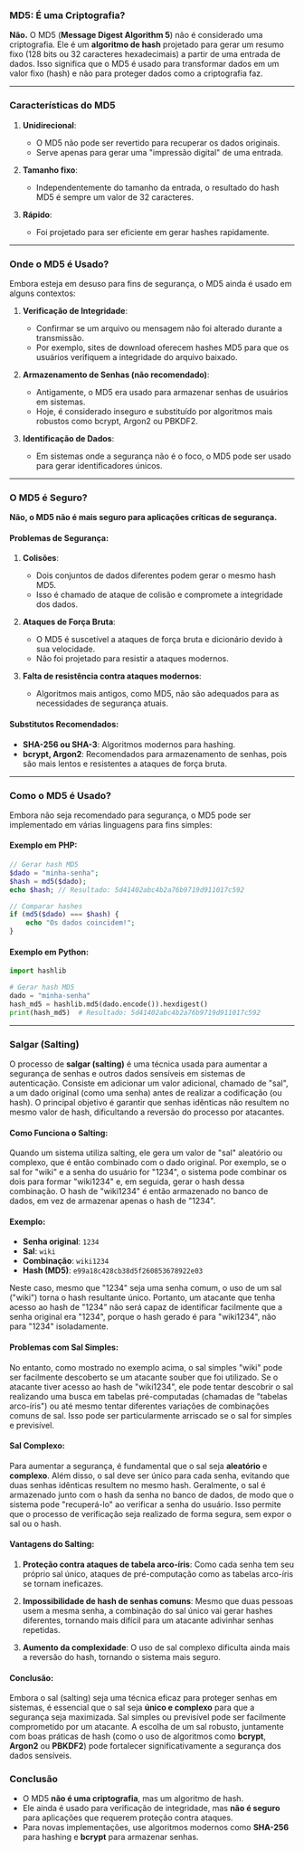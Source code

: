 ### **MD5: É uma Criptografia?**
**Não.** O MD5 (**Message Digest Algorithm 5**) não é considerado uma criptografia. Ele é um **algoritmo de hash** projetado para gerar um resumo fixo (128 bits ou 32 caracteres hexadecimais) a partir de uma entrada de dados. Isso significa que o MD5 é usado para transformar dados em um valor fixo (hash) e não para proteger dados como a criptografia faz.

---

### **Características do MD5**
1. **Unidirecional**:
   - O MD5 não pode ser revertido para recuperar os dados originais.
   - Serve apenas para gerar uma "impressão digital" de uma entrada.

2. **Tamanho fixo**:
   - Independentemente do tamanho da entrada, o resultado do hash MD5 é sempre um valor de 32 caracteres.

3. **Rápido**:
   - Foi projetado para ser eficiente em gerar hashes rapidamente.

---

### **Onde o MD5 é Usado?**
Embora esteja em desuso para fins de segurança, o MD5 ainda é usado em alguns contextos:

1. **Verificação de Integridade**:
   - Confirmar se um arquivo ou mensagem não foi alterado durante a transmissão.
   - Por exemplo, sites de download oferecem hashes MD5 para que os usuários verifiquem a integridade do arquivo baixado.

2. **Armazenamento de Senhas (não recomendado)**:
   - Antigamente, o MD5 era usado para armazenar senhas de usuários em sistemas.
   - Hoje, é considerado inseguro e substituído por algoritmos mais robustos como bcrypt, Argon2 ou PBKDF2.

3. **Identificação de Dados**:
   - Em sistemas onde a segurança não é o foco, o MD5 pode ser usado para gerar identificadores únicos.

---

### **O MD5 é Seguro?**
**Não, o MD5 não é mais seguro para aplicações críticas de segurança.**

#### **Problemas de Segurança**:
1. **Colisões**:
   - Dois conjuntos de dados diferentes podem gerar o mesmo hash MD5.
   - Isso é chamado de ataque de colisão e compromete a integridade dos dados.

2. **Ataques de Força Bruta**:
   - O MD5 é suscetível a ataques de força bruta e dicionário devido à sua velocidade.
   - Não foi projetado para resistir a ataques modernos.

3. **Falta de resistência contra ataques modernos**:
   - Algoritmos mais antigos, como MD5, não são adequados para as necessidades de segurança atuais.

#### **Substitutos Recomendados**:
- **SHA-256 ou SHA-3**: Algoritmos modernos para hashing.
- **bcrypt, Argon2**: Recomendados para armazenamento de senhas, pois são mais lentos e resistentes a ataques de força bruta.

---

### **Como o MD5 é Usado?**
Embora não seja recomendado para segurança, o MD5 pode ser implementado em várias linguagens para fins simples:

#### **Exemplo em PHP**:
```php
// Gerar hash MD5
$dado = "minha-senha";
$hash = md5($dado);
echo $hash; // Resultado: 5d41402abc4b2a76b9719d911017c592

// Comparar hashes
if (md5($dado) === $hash) {
    echo "Os dados coincidem!";
}
```

#### **Exemplo em Python**:
```python
import hashlib

# Gerar hash MD5
dado = "minha-senha"
hash_md5 = hashlib.md5(dado.encode()).hexdigest()
print(hash_md5)  # Resultado: 5d41402abc4b2a76b9719d911017c592
```

---

### **Salgar (Salting)**

O processo de **salgar (salting)** é uma técnica usada para aumentar a segurança de senhas e outros dados sensíveis em sistemas de autenticação. Consiste em adicionar um valor adicional, chamado de "sal", a um dado original (como uma senha) antes de realizar a codificação (ou hash). O principal objetivo é garantir que senhas idênticas não resultem no mesmo valor de hash, dificultando a reversão do processo por atacantes.

#### **Como Funciona o Salting:**

Quando um sistema utiliza salting, ele gera um valor de "sal" aleatório ou complexo, que é então combinado com o dado original. Por exemplo, se o sal for "wiki" e a senha do usuário for "1234", o sistema pode combinar os dois para formar "wiki1234" e, em seguida, gerar o hash dessa combinação. O hash de "wiki1234" é então armazenado no banco de dados, em vez de armazenar apenas o hash de "1234".

#### **Exemplo:**

- **Senha original**: `1234`
- **Sal**: `wiki`
- **Combinação**: `wiki1234`
- **Hash (MD5)**: `e99a18c428cb38d5f260853678922e03`

Neste caso, mesmo que "1234" seja uma senha comum, o uso de um sal ("wiki") torna o hash resultante único. Portanto, um atacante que tenha acesso ao hash de "1234" não será capaz de identificar facilmente que a senha original era "1234", porque o hash gerado é para "wiki1234", não para "1234" isoladamente.

#### **Problemas com Sal Simples:**

No entanto, como mostrado no exemplo acima, o sal simples "wiki" pode ser facilmente descoberto se um atacante souber que foi utilizado. Se o atacante tiver acesso ao hash de "wiki1234", ele pode tentar descobrir o sal realizando uma busca em tabelas pré-computadas (chamadas de "tabelas arco-íris") ou até mesmo tentar diferentes variações de combinações comuns de sal. Isso pode ser particularmente arriscado se o sal for simples e previsível.

#### **Sal Complexo:**

Para aumentar a segurança, é fundamental que o sal seja **aleatório** e **complexo**. Além disso, o sal deve ser único para cada senha, evitando que duas senhas idênticas resultem no mesmo hash. Geralmente, o sal é armazenado junto com o hash da senha no banco de dados, de modo que o sistema pode "recuperá-lo" ao verificar a senha do usuário. Isso permite que o processo de verificação seja realizado de forma segura, sem expor o sal ou o hash.

#### **Vantagens do Salting:**

1. **Proteção contra ataques de tabela arco-íris**: Como cada senha tem seu próprio sal único, ataques de pré-computação como as tabelas arco-íris se tornam ineficazes.

2. **Impossibilidade de hash de senhas comuns**: Mesmo que duas pessoas usem a mesma senha, a combinação do sal único vai gerar hashes diferentes, tornando mais difícil para um atacante adivinhar senhas repetidas.

3. **Aumento da complexidade**: O uso de sal complexo dificulta ainda mais a reversão do hash, tornando o sistema mais seguro.

#### **Conclusão:**

Embora o sal (salting) seja uma técnica eficaz para proteger senhas em sistemas, é essencial que o sal seja **único e complexo** para que a segurança seja maximizada. Sal simples ou previsível pode ser facilmente comprometido por um atacante. A escolha de um sal robusto, juntamente com boas práticas de hash (como o uso de algoritmos como **bcrypt**, **Argon2** ou **PBKDF2**) pode fortalecer significativamente a segurança dos dados sensíveis.

### **Conclusão**
- O MD5 **não é uma criptografia**, mas um algoritmo de hash.
- Ele ainda é usado para verificação de integridade, mas **não é seguro** para aplicações que requerem proteção contra ataques.
- Para novas implementações, use algoritmos modernos como **SHA-256** para hashing e **bcrypt** para armazenar senhas.